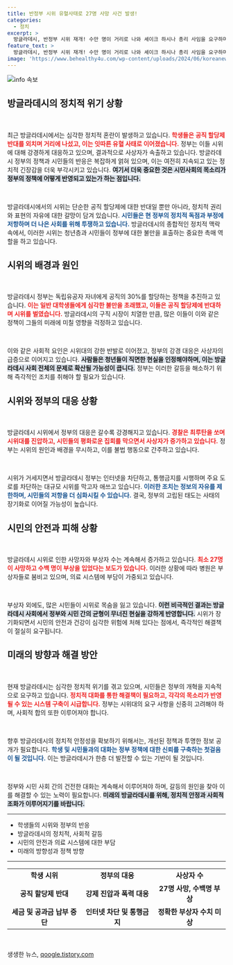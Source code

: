 ```yaml
---
title: 반정부 시위 유혈사태로 27명 사망 사건 발생!
categories:
  - 정치
excerpt: >
  방글라데시, 반정부 시위 재개! 수만 명이 거리로 나와 셰이크 하시나 총리 사임을 요구하며 유혈 사태가 확산되고 있습니다. 경찰과의 충돌에 사망자 증가, 강경 진압과 함께 인터넷 차단까지! 이 사태의 끝은 어디일까요?
feature_text: >
  방글라데시, 반정부 시위 재개! 수만 명이 거리로 나와 셰이크 하시나 총리 사임을 요구하며 유혈 사태가 확산되고 있습니다. 경찰과의 충돌에 사망자 증가, 강경 진압과 함께 인터넷 차단까지! 이 사태의 끝은 어디일까요?
image: 'https://www.behealthy4u.com/wp-content/uploads/2024/06/koreanews.jpg'
---
```


<p><img src="https://www.behealthy4u.com/wp-content/uploads/2024/06/koreanews.jpg" alt="info 속보" /></p>

<h2 data-ke-size="size26">방글라데시의 정치적 위기 상황</h2>

<p data-ke-size="size16">&nbsp;</p>

<p>최근 방글라데시에서는 심각한 정치적 혼란이 발생하고 있습니다. <b><span style="color: #ee2323;">학생들은 공직 할당제 반대를 외치며 거리에 나섰고, 이는 잇따른 유혈 사태로 이어졌습니다.</span></b> 정부는 이들 시위에 대해 강경하게 대응하고 있으며, 결과적으로 사상자가 속출하고 있습니다. 방글라데시 정부의 정책과 시민들의 반응은 복잡하게 얽혀 있으며, 이는 여전히 지속되고 있는 정치적 긴장감을 더욱 부각시키고 있습니다. <b><span style="background-color: #21538527;">여기서 더욱 중요한 것은 시민사회의 목소리가 정부의 정책에 어떻게 반영되고 있는가 하는 점입니다.</span></b></p>

<p data-ke-size="size16">&nbsp;</p>

<p>방글라데시에서의 시위는 단순한 공직 할당제에 대한 반대일 뿐만 아니라, 정치적 권리와 표현의 자유에 대한 갈망이 담겨 있습니다. <b><span style="color: #1a5490;">시민들은 현 정부의 정치적 독점과 부정에 저항하며 더 나은 사회를 위해 투쟁하고 있습니다.</span></b> 방글라데시의 종합적인 정치적 맥락 속에서, 이러한 시위는 청년층과 시민들이 정부에 대한 불만을 표출하는 중요한 촉매 역할을 하고 있습니다.</p>

<h2 data-ke-size="size26">시위의 배경과 원인</h2>

<p data-ke-size="size16">&nbsp;</p>

<p>방글라데시 정부는 독립유공자 자녀에게 공직의 30%를 할당하는 정책을 추진하고 있습니다. <b><span style="color: #ee2323;">이는 일반 대학생들에게 심각한 불만을 초래했고, 이들은 공직 할당제에 반대하며 시위를 벌였습니다.</span></b> 방글라데시의 구직 시장이 치열한 만큼, 많은 이들이 이와 같은 정책이 그들의 미래에 미칠 영향을 걱정하고 있습니다.</p>

<p data-ke-size="size16">&nbsp;</p>

<p>이와 같은 사회적 요인은 시위대의 강한 반발로 이어졌고, 정부의 강경 대응은 사상자의 급증으로 이어지고 있습니다. <b><span style="background-color: #21538527;">사람들은 청년들이 직면한 현실을 인정해야하며, 이는 방글라데시 사회 전체의 문제로 확산될 가능성이 큽니다.</span></b> 정부는 이러한 갈등을 해소하기 위해 즉각적인 조치를 취해야 할 필요가 있습니다.</p>

<h2 data-ke-size="size26">시위와 정부의 대응 상황</h2>

<p data-ke-size="size16">&nbsp;</p>

<p>방글라데시 시위에서 정부의 대응은 갈수록 강경해지고 있습니다. <b><span style="color: #ee2323;">경찰은 최루탄을 쏘며 시위대를 진압하고, 시민들의 평화로운 집회를 막으면서 사상자가 증가하고 있습니다.</span></b> 정부는 시위의 원인과 배경을 무시하고, 이를 불법 행동으로 간주하고 있습니다.</p>

<p data-ke-size="size16">&nbsp;</p>

<p>시위가 거세지면서 방글라데시 정부는 인터넷을 차단하고, 통행금지를 시행하며 주요 도로를 차단하는 대규모 시위를 막고자 애쓰고 있습니다. <b><span style="color: #1a5490;">이러한 조치는 정보의 자유를 제한하며, 시민들의 저항을 더 심화시킬 수 있습니다.</span></b> 결국, 정부의 고립된 태도는 사태의 장기화로 이어질 가능성이 높습니다.</p>

<h2 data-ke-size="size26">시민의 안전과 피해 상황</h2>

<p data-ke-size="size16">&nbsp;</p>

<p>방글라데시 시위로 인한 사망자와 부상자 수는 계속해서 증가하고 있습니다. <b><span style="color: #ee2323;">최소 27명이 사망하고 수백 명이 부상을 입었다는 보도가 있습니다.</span></b> 이러한 상황에 따라 병원은 부상자들로 붐비고 있으며, 의료 시스템에 부담이 가중되고 있습니다.</p>

<p data-ke-size="size16">&nbsp;</p>

<p>부상자 외에도, 많은 시민들이 시위로 목숨을 잃고 있습니다. <b><span style="background-color: #21538527;">이런 비극적인 결과는 방글라데시 사회에서 정부와 시민 간의 균형이 무너진 현실을 강하게 반영합니다.</span></b> 시위가 장기화되면서 시민의 안전과 건강이 심각한 위험에 처해 있다는 점에서, 즉각적인 해결책이 절실히 요구됩니다.</p>

<h2 data-ke-size="size26">미래의 방향과 해결 방안</h2>

<p data-ke-size="size16">&nbsp;</p>

<p>현재 방글라데시는 심각한 정치적 위기를 겪고 있으며, 시민들은 정부의 개혁을 지속적으로 요구하고 있습니다. <b><span style="color: #ee2323;">정치적 대화를 통한 해결책이 필요하고, 각각의 목소리가 반영될 수 있는 시스템 구축이 시급합니다.</span></b> 정부는 시위대의 요구 사항을 신중히 고려해야 하며, 사회적 합의 또한 이루어져야 합니다.</p>

<p data-ke-size="size16">&nbsp;</p>

<p>향후 방글라데시의 정치적 안정성을 확보하기 위해서는, 개선된 정책과 투명한 정보 공개가 필요합니다. <b><span style="color: #1a5490;">학생 및 시민들과의 대화는 정부 정책에 대한 신뢰를 구축하는 첫걸음이 될 것입니다.</span></b> 이는 방글라데시가 한층 더 발전할 수 있는 기반이 될 것입니다.</p>

<p data-ke-size="size16">&nbsp;</p>

<p>정부와 시민 사회 간의 건전한 대화는 계속해서 이루어져야 하며, 갈등의 원인을 찾아 이를 해결할 수 있는 노력이 필요합니다. <b><span style="background-color: #21538527;">미래의 방글라데시를 위해, 정치적 안정과 사회적 조화가 이루어지기를 바랍니다.</span></b></p>

<hr>

<ul>
    <li>학생들의 시위와 정부의 반응</li>
    <li>방글라데시의 정치적, 사회적 갈등</li>
    <li>시민의 안전과 의료 시스템에 대한 부담</li>
    <li>미래의 방향성과 정책 방향</li>
</ul>

<hr>

<table>
    <tbody>
        <tr>
            <td style="text-align: center; height: 17px;"><b>학생 시위</b></td>
            <td style="text-align: center; height: 17px;"><b>정부의 대응</b></td>
            <td style="text-align: center; height: 17px;"><b>사상자 수</b></td>
        </tr>
        <tr>
            <td style="text-align: center; height: 17px;"><b>공직 할당제 반대</b></td>
            <td style="text-align: center; height: 17px;"><b>강제 진압과 폭력 대응</b></td>
            <td style="text-align: center; height: 17px;"><b>27명 사망, 수백명 부상</b></td>
        </tr>
        <tr>
            <td style="text-align: center; height: 17px;"><b>세금 및 공과금 납부 중단</b></td>
            <td style="text-align: center; height: 17px;"><b>인터넷 차단 및 통행금지</b></td>
            <td style="text-align: center; height: 17px;"><b>정확한 부상자 수치 미상</b></td>
        </tr>
    </tbody>
</table>

<p data-ke-size="size16">&nbsp;</p>
생생한 뉴스, <a href="https://qoogle.tistory.com" rel="dofollow">qoogle.tistory.com</a>


